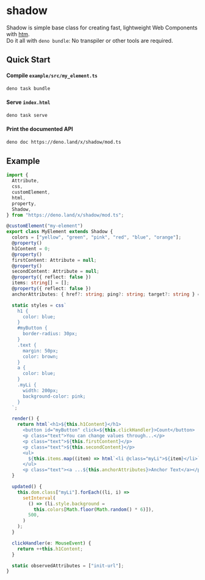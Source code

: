 # shadow

Shadow is simple base class for creating fast, lightweight Web Components with
[htm](https://github.com/developit/htm).\
Do it all with `deno bundle`: No transpiler or other tools are required.

## Quick Start

#### Compile `example/src/my_element.ts`

```bash
deno task bundle
```

#### Serve `index.html`

```bash
deno task serve
```

#### Print the documented API

```bash
deno doc https://deno.land/x/shadow/mod.ts
```

## Example

```typescript
import {
  Attribute,
  css,
  customElement,
  html,
  property,
  Shadow,
} from "https://deno.land/x/shadow/mod.ts";

@customElement("my-element")
export class MyElement extends Shadow {
  colors = ["yellow", "green", "pink", "red", "blue", "orange"];
  @property()
  h1Content = 0;
  @property()
  firstContent: Attribute = null;
  @property()
  secondContent: Attribute = null;
  @property({ reflect: false })
  items: string[] = [];
  @property({ reflect: false })
  anchorAttributes: { href?: string; ping?: string; target?: string } = {};

  static styles = css`
    h1 {
      color: blue;
    }
    #myButton {
      border-radius: 30px;
    }
    .text {
      margin: 50px;
      color: brown;
    }
    a {
      color: blue;
    }
    .myLi {
      width: 200px;
      background-color: pink;
    }
  `;

  render() {
    return html`<h1>${this.h1Content}</h1>
      <button id="myButton" click=${this.clickHandler}>Count</button>
      <p class="text">You can change values through...</p>
      <p class="text">${this.firstContent}</p>
      <p class="text">${this.secondContent}</p>
      <ul>
        ${this.items.map((item) => html`<li @class="myLi">${item}</li>`)}
      </ul>
      <p class="text"><a ...${this.anchorAttributes}>Anchor Text</a></p>`;
  }

  updated() {
    this.dom.class["myLi"].forEach((li, i) =>
      setInterval(
        () => (li.style.background =
          this.colors[Math.floor(Math.random() * 6)]),
        500,
      )
    );
  }

  clickHandler(e: MouseEvent) {
    return ++this.h1Content;
  }

  static observedAttributes = ["init-url"];
}
```
